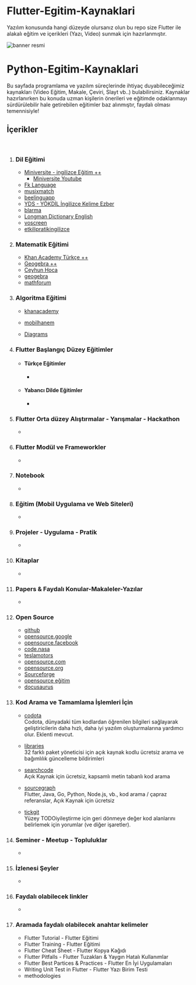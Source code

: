 # Flutter-Egitim-Kaynaklari
Yazılım konusunda hangi düzeyde olursanız olun bu repo size Flutter ile alakalı eğitim ve içerikleri (Yazı, Video) sunmak için hazırlanmıştır.



![banner resmi](https://www.emanprague.com/en/wp-content/uploads/2018/05/flutter_eman_blog.png)

# Python-Egitim-Kaynaklari
Bu sayfada programlama ve yazılım süreçlerinde ihtiyaç duyabileceğimiz kaynakları (Video Eğitim, Makale, Çeviri, Slayt vb..) bulabilirsiniz. Kaynaklar hazırlanırken bu konuda uzman kişilerin önerileri ve eğitimde odaklanmayı sürdürülebilir hale getirebilen eğitimler baz alınmıştır, faydalı olması temennisiyle!

## İçerikler
</br>

1. ### Dil Eğitimi

     - [Miniversite - ingilizce Eğitim ++](http://www.ozkancelen.com/)
       - [Miniversite Youtube](https://www.youtube.com/channel/UCyaeK2QAUXoeL1iYykgFHIg/playlists)
     - [Fk Language](https://www.youtube.com/channel/UCFct4bf2mKCT7gP0lz7RuJw)
     - [musixmatch](https://www.musixmatch.com/)
     - [beelinguapp](https://www.beelinguapp.com/)
     - [YDS - YÖKDİL İngilizce Kelime Ezber](https://play.google.com/store/apps/details?id=com.ydsdil.vocabbuilder)
     - [blarma](https://www.blarma.com/)
     - [Longman Dictionary English](https://play.google.com/store/apps/details?id=dictionary.english.freeapptck)
     - [voscreen](https://www.voscreen.com/)
     - [etkilipratikingilizce](https://etkilipratikingilizce.com/)
       
2. ### Matematik Eğitimi
     - [Khan Academy Türkçe ++](https://www.youtube.com/user/KhanAcademyTurkce/playlists)
     - [Geogebra ++](https://www.geogebra.org/)
     - [Ceyhun Hoca](https://www.youtube.com/channel/UCJIlDVrWCFbmGORmrKPom8w/playlists)
     - [geogebra](https://www.geogebra.org/m/qUvf6h3z)
     - [mathforum](http://mathforum.org/dr.math/faq/formulas/)
     

3. ### Algoritma Eğitimi
     - [khanacademy](https://tr.khanacademy.org/computing/computer-science/algorithms)
     - [mobilhanem](https://www.mobilhanem.com/algoritma-egitimleri/)
     
     - [Diagrams](https://app.diagrams.net/)
     
4. ### Flutter Başlangıç Düzey Eğitimler
     - #### Türkçe Eğitimler
       - []()
     
     - #### Yabancı Dilde Eğitimler
       - []()

5. ### Flutter Orta düzey Alıştırmalar - Yarışmalar - Hackathon
     - []()
     
     

6. ### Flutter Modül ve Frameworkler
     - []()
       

7. ### Notebook

     - []()
     

8. ### Eğitim (Mobil Uygulama ve Web Siteleri)

     - []()
     
 9. ### Projeler - Uygulama - Pratik

     - []()
     
10. ### Kitaplar
     - []()

11. ### Papers & Faydalı Konular-Makaleler-Yazılar
     - []()
     
     
12. ### Open Source

     - [github](https://github.com/open-source)
     - [opensource.google](https://opensource.google/projects/explore/featured)
     - [opensource.facebook](https://opensource.facebook.com/projects)
     - [code.nasa](https://code.nasa.gov/)
     - [teslamotors](https://github.com/teslamotors)
     - [opensource.com](https://opensource.com/)
     - [opensource.org](https://opensource.org/)
     - [Sourceforge](https://sourceforge.net/)
     - [opensource eğitim](https://opensource.guide/tr/)
     - [docusaurus](https://docusaurus.io/)

13. ### Kod Arama ve Tamamlama İşlemleri İçin

     - [codota](https://www.codota.com/)  
     Codota, dünyadaki tüm kodlardan öğrenilen bilgileri sağlayarak geliştiricilerin daha hızlı, daha iyi yazılım oluşturmalarına yardımcı olur. Eklenti mevcut.
     
     - [libraries](https://libraries.io/)  
     32 farklı paket yöneticisi için açık kaynak kodlu ücretsiz arama ve bağımlılık güncelleme bildirimleri
     
     - [searchcode](https://searchcode.com/)  
Açık Kaynak için ücretsiz, kapsamlı metin tabanlı kod arama

     - [sourcegraph](https://about.sourcegraph.com/)  
Flutter, Java, Go, Python, Node.js, vb., kod arama / çapraz referanslar, Açık Kaynak için ücretsiz

     - [tickgit](https://www.tickgit.com/)  
Yüzey TODOiyileştirme için geri dönmeye değer kod alanlarını belirlemek için yorumlar (ve diğer işaretler).

14. ### Seminer - Meetup - Topluluklar
      - []()
     
     
15. ### İzlenesi Şeyler

     - []()
     
16. ### Faydalı olabilecek linkler

     - []()
     
17. ### Aramada faydalı olabilecek anahtar kelimeler

     - Flutter Tutorial - Flutter Eğitimi 
     - Flutter Training - Flutter Eğitimi 
     - Flutter Cheat Sheet - Flutter Kopya Kağıdı 
     - Flutter Pitfalls - Flutter Tuzakları & Yaygın Hatalı Kullanımlar
     - Flutter Best Partices & Practices - Flutter En İyi Uygulamaları 
     - Writing Unit Test in Flutter - Flutter Yazı Birim Testi
     - methodologies
     
     
     
     
     
